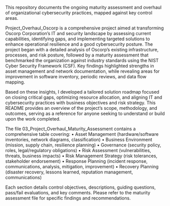 This repository documents the ongoing maturity assessment and overhaul of organizational cybersecurity practices, mapped against key control areas.

Project_Overhaul_Oscorp is a comprehensive project aimed at transforming Oscorp Corporation’s IT and security landscape by assessing current capabilities, identifying gaps, and implementing targeted solutions to enhance operational resilience and a good cybersecurity posture. The project began with a detailed analysis of Oscorp’s existing infrastructure, processes, and risk posture, followed by a maturity assessment that benchmarked the organization against industry standards using the NIST Cyber Security Framework (CSF). Key findings highlighted strengths in asset management and network documentation, while revealing areas for improvement in software inventory, periodic reviews, and data flow mapping. 

Based on these insights, I developed a tailored solution roadmap focused on closing critical gaps, optimizing resource allocation, and aligning IT and cybersecurity practices with business objectives and risk strategy. This README provides an overview of the project’s scope, methodology, and outcomes, serving as a reference for anyone seeking to understand or build upon the work completed.

The file 03_Project_Overhaul_Maturity_Assessment contains a comprehensive table covering:
•	Asset Management (hardware/software inventories, network diagrams, classification)
•	Business Environment (mission, supply chain, resilience planning)
•	Governance (security policy, roles, legal/regulatory obligations)
•	Risk Assessment (vulnerabilities, threats, business impacts)
•	Risk Management Strategy (risk tolerances, stakeholder endorsement)
•	Response Planning (incident response, communications, analysis, mitigation, improvement)
•	Recovery Planning (disaster recovery, lessons learned, reputation management, communications)

Each section details control objectives, descriptions, guiding questions, pass/fail evaluations, and key comments.
Please refer to the maturity assessment file for specific findings and recommendations.
